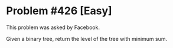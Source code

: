 # Problem #426 [Easy]

This problem was asked by Facebook.

Given a binary tree, return the level of the tree with minimum sum.